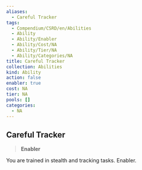 ```yaml
---
aliases:
  - Careful Tracker
tags:
  - Compendium/CSRD/en/Abilities
  - Ability
  - Ability/Enabler
  - Ability/Cost/NA
  - Ability/Tier/NA
  - Ability/Categories/NA
title: Careful Tracker
collection: Abilities
kind: Ability
action: false
enabler: true
cost: NA
tier: NA
pools: []
categories:
  - NA
---
```

## Careful Tracker    
>**Enabler**  
    
You are trained in stealth and tracking tasks. Enabler.